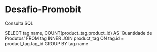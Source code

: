 # Desafio-Promobit

Consulta SQL

SELECT tag.name, COUNT(product_tag.product_id) AS 'Quantidade de Produtos' FROM tag INNER JOIN product_tag ON tag.id = product_tag.tag_id GROUP BY tag.name
